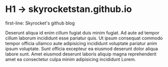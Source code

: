 # H1 -> skyrocketstan.github.io

first-line: Skyrocket's github blog

Deserunt aliqua id enim cillum fugiat duis minim fugiat. Ad aute ad tempor cillum laborum incididunt esse pariatur quis. Ut ipsum consequat commodo tempor officia ullamco aute adipisicing incididunt voluptate pariatur anim ipsum voluptate. Sunt officia excepteur ea eiusmod deserunt dolor aliqua labore sunt. Amet eiusmod deserunt laboris aliquip magna reprehenderit amet ea consectetur culpa minim adipisicing incididunt Lorem.